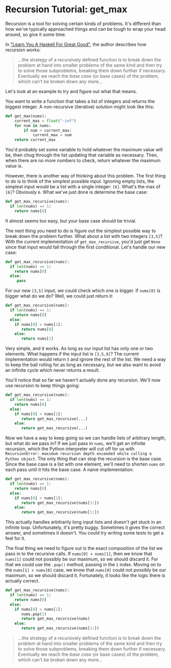# Recursion Tutorial: get_max

Recursion is a tool for solving certain kinds of problems.  It's different than how we've typically approached things and can be tough to wrap your head around, so give it some time.

In ["Learn You A Haskell For Great Good"](http://learnyouahaskell.com/recursion#hello-recursion), the author describes how recursion works:

> ...the strategy of a recursively defined function is to break down the problem at hand into smaller problems of the same kind and then try to solve those subproblems, breaking them down further if necessary.  Eventually we reach the _base case_ (or base cases) of the problem, which can't be broken down any more...

Let's look at an example to try and figure out what that means.

You want to write a function that takes a list of integers and returns the biggest integer.  A non-recursive (iterative) solution might look like this:

```python
def get_max(nums):
    current_max = float("-inf")
    for num in nums:
        if num > current_max:
            current_max = num
    return current_max
```

You'd probably set some variable to hold whatever the maximum value will be, then chug through the list updating that variable as necessary.  Then, when there are no more numbers to check, return whatever the maximum value is.

However, there is another way of thinking about this problem.  The first thing to do is to think of the simplest possible input.  Ignoring empty lists, the simplest input would be a list with a single integer: `[6]`.  What's the max of `[6]`?  Obviously `6`.  What we've just done is determine the base case:

```python
def get_max_recursive(nums):
  if len(nums) == 1:
    return nums[0]
```

It almost seems too easy, but your base case should be trivial.

The next thing you need to do is figure out the simplest possible way to break down the problem further.  What about a list with two integers `[3,5]`?  With the current implementation of `get_max_recursive`, you'd just get `None` since that input would fall through the first conditional.  Let's handle our new case:

```python
def get_max_recursive(nums):
  if len(nums) == 1:
    return nums[0]
  else:
     pass
```

For our new `[3,5]` input, we could check which one is bigger.  If `nums[0]` is bigger what do we do?  Well, we could just return it:

```python
def get_max_recursive(nums):
  if len(nums) == 1:
    return nums[0]
  else:
    if nums[0] > nums[1]:
       return nums[0]
    else:
       return nums[1]
```

Very simple, and it works.  As long as our input list has only one or two elements.  What happens if the input list is `[3,5,9]`?  The current implementation would return `5` and ignore the rest of the list.  We need a way to keep the ball rolling for as long as necessary, but we also want to avoid an infinite cycle which never returns a result.  

You'll notice that so far we haven't actually done any recursion.  We'll now use recursion to keep things going:

```python
def get_max_recursive(nums):
  if len(nums) == 1:
    return nums[0]
  else:
    if nums[0] > nums[1]:
       return get_max_recursive(...)
    else:
       return get_max_recursive(...)
```

Now we have a way to keep going so we can handle lists of arbitrary length, but what do we pass in?  If we just pass in `nums`, we'll get an infinite recursion, which the Python interpreter will cut off for us with `RecursionError: maximum recursion depth exceeded while calling a Python object`.  The only thing that can stop the recursion is the base case.  Since the base case is a list with one element, we'll need to shorten `nums` on each pass until it hits the base case.  A naive implementation:

```python
def get_max_recursive(nums):
  if len(nums) == 1:
    return nums[0]
  else:
    if nums[0] > nums[1]:
       return get_max_recursive(nums[1:])
    else:
       return get_max_recursive(nums[1:])
```

This actually handles arbitrarily long input lists and doesn't get stuck in an infinite loop.  Unfortunately, it's pretty buggy.  Sometimes it gives the correct answer, and sometimes it doesn't.  You could try writing some tests to get a feel for it.

The final thing we need to figure out is the exact composition of the list we pass in to the recursive calls.  If `nums[0] > nums[1]`, then we know that `nums[1]` could not possibly be our maximum, so we should discard it.  For that we could use the `.pop()` method, passing in the `1` index.  Moving on to the `nums[1] > nums[0]` case, we know that `nums[0]` could not possibly be our maximum, so we should discard it.  Fortunately, it looks like the logic there is actually correct.  

```python
def get_max_recursive(nums):
  if len(nums) == 1:
    return nums[0]
  else:
    if nums[0] > nums[1]:
       nums.pop(1)
       return get_max_recursive(nums)
    else:
       return get_max_recursive(nums[1:])
```

> ...the strategy of a recursively defined function is to break down the problem at hand into smaller problems of the same kind and then try to solve those subproblems, breaking them down further if necessary.  Eventually we reach the _base case_ (or base cases) of the problem, which can't be broken down any more...
